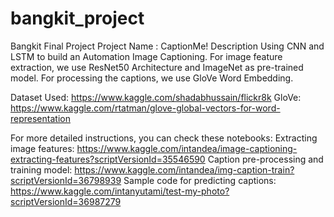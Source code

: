 # bangkit_project
Bangkit Final Project
Project Name : CaptionMe!
Description
Using CNN and LSTM to build an Automation Image Captioning. For image feature extraction, we use ResNet50 Architecture and ImageNet as pre-trained model. For processing the captions, we use GloVe Word Embedding.

Dataset Used: https://www.kaggle.com/shadabhussain/flickr8k
GloVe: https://www.kaggle.com/rtatman/glove-global-vectors-for-word-representation

For more detailed instructions, you can check these notebooks:
Extracting image features: https://www.kaggle.com/intandea/image-captioning-extracting-features?scriptVersionId=35546590
Caption pre-processing and training model: https://www.kaggle.com/intandea/img-caption-train?scriptVersionId=36798939
Sample code for predicting captions: https://www.kaggle.com/intanyutami/test-my-photo?scriptVersionId=36987279

